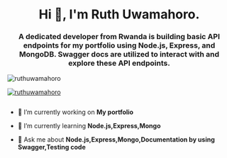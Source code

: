 <h1 align="center">Hi 👋, I'm Ruth Uwamahoro.</h1>
<h3 align="center">A dedicated developer from Rwanda is building basic API endpoints for my portfolio using Node.js, Express, and MongoDB. Swagger docs are utilized to interact with and explore these API endpoints.</h3>

<p align="left"> <img src="https://komarev.com/ghpvc/?username=ruthuwamahoro&label=Profile%20views&color=0e75b6&style=flat" alt="ruthuwamahoro" /> </p>

<p align="left"> <a href="https://github.com/ryo-ma/github-profile-trophy"><img src="https://github-profile-trophy.vercel.app/?username=ruthuwamahoro" alt="ruthuwamahoro" /></a> </p>

<p align="left"> <a href="https://twitter.com/" target="blank"><img src="https://img.shields.io/twitter/follow/?logo=twitter&style=for-the-badge" alt="" /></a> </p>

- 🔭 I’m currently working on **My portfolio**

- 🌱 I’m currently learning **Node.js,Express,Mongo**

- 💬 Ask me about **Node.js,Express,Mongo,Documentation by using Swagger,Testing code**


